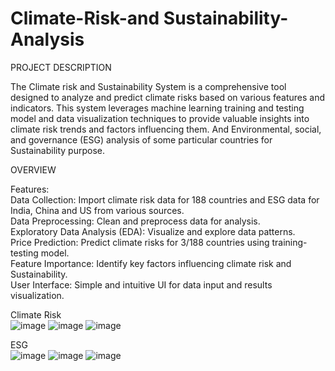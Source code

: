 # Climate-Risk-and Sustainability-Analysis

PROJECT DESCRIPTION

The Climate risk and Sustainability System is a comprehensive tool designed to analyze and predict climate risks based on various features and indicators. This system leverages machine learning training and testing model and data visualization techniques to provide valuable insights into climate risk trends and factors influencing them. And Environmental, social, and governance (ESG) analysis of some particular countries for Sustainability purpose.

OVERVIEW

Features:<br />
Data Collection: Import climate risk data for 188 countries and ESG data for India, China and US from various sources.<br /> 
Data Preprocessing: Clean and preprocess data for analysis.<br /> 
Exploratory Data Analysis (EDA): Visualize and explore data patterns.<br /> 
Price Prediction: Predict climate risks for 3/188 countries using training-testing model.<br /> 
Feature Importance: Identify key factors influencing climate risk and Sustainability.<br /> 
User Interface: Simple and intuitive UI for data input and results visualization.<br /> 


Climate Risk<br />
![image](https://github.com/user-attachments/assets/69f8780d-0c19-41ed-9731-6b33f1546ee7)
![image](https://github.com/user-attachments/assets/a9738f93-cd0a-4abe-8d83-ed62bf8d4526)
![image](https://github.com/user-attachments/assets/686c834a-b673-4287-b11f-69523f4991a6)

ESG<br />
![image](https://github.com/user-attachments/assets/343c4c1e-903c-4373-8275-372b361453e5)
![image](https://github.com/user-attachments/assets/c219f922-75e9-4b60-916a-1dcc71d3f58c)
![image](https://github.com/user-attachments/assets/ab7d516d-ed9e-437d-977f-cc22c2db0821)






